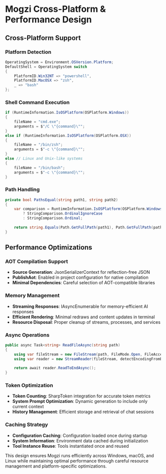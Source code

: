 # Mogzi Cross-Platform & Performance Design

## Cross-Platform Support

### Platform Detection
```csharp
OperatingSystem = Environment.OSVersion.Platform;
DefaultShell = OperatingSystem switch
{
    PlatformID.Win32NT => "powershell",
    PlatformID.MacOSX => "zsh",
    _ => "bash"
};
```

### Shell Command Execution
```csharp
if (RuntimeInformation.IsOSPlatform(OSPlatform.Windows))
{
    fileName = "cmd.exe";
    arguments = $"/C \"{command}\"";
}
else if (RuntimeInformation.IsOSPlatform(OSPlatform.OSX))
{
    fileName = "/bin/zsh";
    arguments = $"-c \"{command}\"";
}
else // Linux and Unix-like systems
{
    fileName = "/bin/bash";
    arguments = $"-c \"{command}\"";
}
```

### Path Handling
```csharp
private bool PathsEqual(string path1, string path2)
{
    var comparison = RuntimeInformation.IsOSPlatform(OSPlatform.Windows) 
        ? StringComparison.OrdinalIgnoreCase 
        : StringComparison.Ordinal;
        
    return string.Equals(Path.GetFullPath(path1), Path.GetFullPath(path2), comparison);
}
```

## Performance Optimizations

### AOT Compilation Support
- **Source Generation**: JsonSerializerContext for reflection-free JSON
- **PublishAot**: Enabled in project configuration for native compilation
- **Minimal Dependencies**: Careful selection of AOT-compatible libraries

### Memory Management
- **Streaming Responses**: IAsyncEnumerable for memory-efficient AI responses
- **Efficient Rendering**: Minimal redraws and content updates in terminal
- **Resource Disposal**: Proper cleanup of streams, processes, and services

### Async Operations
```csharp
public async Task<string> ReadFileAsync(string path)
{
    using var fileStream = new FileStream(path, FileMode.Open, FileAccess.Read, FileShare.Read, bufferSize: 4096, useAsync: true);
    using var reader = new StreamReader(fileStream, detectEncodingFromByteOrderMarks: true);
    
    return await reader.ReadToEndAsync();
}
```

### Token Optimization
- **Token Counting**: SharpToken integration for accurate token metrics
- **System Prompt Optimization**: Dynamic generation to include only current context
- **History Management**: Efficient storage and retrieval of chat sessions

### Caching Strategy
- **Configuration Caching**: Configuration loaded once during startup
- **System Information**: Environment data cached during initialization
- **Tool Instance Reuse**: Tools instantiated once and reused

This design ensures Mogzi runs efficiently across Windows, macOS, and Linux while maintaining optimal performance through careful resource management and platform-specific optimizations.
